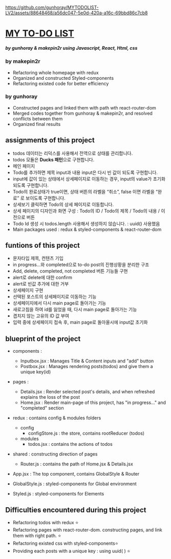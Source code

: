 https://github.com/gunhoray/MYTODOLIST-LV2/assets/88648468/a56dc047-5e0d-420a-a16c-69bbd86c7cb8


# [MY TO-DO LIST](https://mytodolist-lv-2.vercel.app/) 
##### by gunhoray & makepin2r using Javascript, React, Html, css
### by makepin2r
  * Refactoring whole homepage with redux
  * Organized and constructed Styled-components
  * Refactoring existed code for better efficiency
### by gunhoray
  * Constructed pages and linked them with path wth react-router-dom
  * Merged codes together from gunhoray & makepin2r, and resolved conflicts between them
  * Organized final results 

## assignments of this project
  * todos 데이터는 리덕스를 사용해서 전역으로 상태를 관리합니다.
  * todos 모듈은 **Ducks 패턴**으로 구현합니다.
  * 메인 페이지
  * Todo를 추가하면 제목 input과 내용 input은 다시 빈 값이 되도록 구현합니다.
  * input에 값이 있는 상태에서 상세페이지로 이동하는 경우, input의 value가 초기화 되도록 구현합니다.
  * Todo의 완료상태가 true이면, 상태 버튼의 라벨을 “취소”, false 이면 라벨을 “완료” 로 보이도록 구현합니다.
  * 상세보기 클릭하면 Todo의 상세 페이지로 이동합니다.
  * 상세 페이지의 디자인과 화면 구성 : Todo의 ID / Todo의 제목 / Todo의 내용 / 이전으로 버튼
  * Todo Id 생성 시 todos.length 사용해서 생성하지 않습니다. : uuid() 사용했음
  * Main packages used : redux & styled-components & react-router-dom  

## funtions of this project
  * 문자타입 제목, 컨텐츠 기입
  * in progress...와 completed으로 to-do post의 진행상황을 분리한 구조
  * Add, delete, completed, not completed 버튼 기능들 구현
  * alert로 delete에 대한 confirm
  * alert로 빈값 추가에 대한 거부
  * 상세페이지 구현
  * 선택된 포스트의 상세페이지로 이동하는 기능
  * 상세페이지에서 다시 main page로 돌아가는 기능
  * 새로고침을 하여 id를 잃었을 때, 다시 main page로 돌아가는 기능
  * 겹치지 않는 고유의 ID 값 부여
  * 입력 중에 상세페이지 접속 후, main page로 돌아올시에 input값 초기화 

## blueprint of the project

* components :
  * Inputbox.jsx : Manages Title & Content inputs and "add" button
  * Postbox.jsx : Manages rendering posts(todos) and give them a unique key(id)

* pages :
  * Details.jsx : Render selected post's details, and when refreshed explains the loss of the post
  * Home.jsx : Render main-page of this project, has "in progress..." and "completed" section

* redux : contains config & modules folders
  * config 
    * configStore.js : the store, contains rootReducer (todos)
  * modules 
    * todos.jsx : contains the actions of todos 

* shared : constructing direction of pages
  * Router.js : contains the path of Home.jsx & Details.jsx
    
* App.jsx : The top component, contains GlobalStyle & Router
        
* GlobalStyle.js : styled-components for Global environment
  
* Styled.js : styled-components for Elements 
 

## Difficulties encountered during this project
* Refactoring todos with redux ⭐️
* Refactoring pages with react-router-dom. constructing pages, and link them with right path. ⭐️
* Refactoring existed css with styled-components⭐️
* Providing each posts with a unique key : using uuid( ) ⭐️
